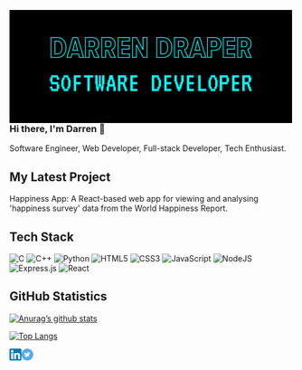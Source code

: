 <img src="images/MyBanner2.png"
   alt="Short Image Description"
   style="float: left; margin-right: 10px;" 
   /> 

### Hi there, I'm Darren 👋

Software Engineer, Web Developer, Full-stack Developer, Tech Enthusiast.

## My Latest Project
Happiness App: A React-based web app for viewing and analysing 'happiness survey' data from the World Happiness Report.



## Tech Stack

![C](https://img.shields.io/badge/c-%2300599C.svg?style=for-the-badge&logo=c&logoColor=white)
![C++](https://img.shields.io/badge/c++-%2300599C.svg?style=for-the-badge&logo=c%2B%2B&logoColor=white)
![Python](https://img.shields.io/badge/python-3670A0?style=for-the-badge&logo=python&logoColor=ffdd54)
![HTML5](https://img.shields.io/badge/html5-%23E34F26.svg?style=for-the-badge&logo=html5&logoColor=white)
![CSS3](https://img.shields.io/badge/css3-%231572B6.svg?style=for-the-badge&logo=css3&logoColor=white)
![JavaScript](https://img.shields.io/badge/javascript-%23323330.svg?style=for-the-badge&logo=javascript&logoColor=%23F7DF1E)
![NodeJS](https://img.shields.io/badge/node.js-6DA55F?style=for-the-badge&logo=node.js&logoColor=white)
![Express.js](https://img.shields.io/badge/express.js-%23404d59.svg?style=for-the-badge&logo=express&logoColor=%2361DAFB)
![React](https://img.shields.io/badge/react-%2320232a.svg?style=for-the-badge&logo=react&logoColor=%2361DAFB)

## GitHub Statistics

[![Anurag’s github stats](https://github-readme-stats.vercel.app/api?username=darren-2016)](https://github.com/darren-2016)

[![Top Langs](https://github-readme-stats.vercel.app/api/top-langs/?username=darren-2016&layout=compact)](https://github.com/darren-2016)

<a href="https://www.linkedin.com/in/darrenjdraper/"><img align="left" src="https://raw.githubusercontent.com/darren-2016/darren-2016/main/images/linkedin.png" alt="Darren Draper | LinkedIn" width="21px"/></a>
<a href="https://www.twitter.com/darren_draper/"><img align="left" src="https://raw.githubusercontent.com/darren-2016/darren-2016/main/images/twitter.svg" alt="Darren Draper | Twitter" width="21px"/></a>

<!--
**darren-2016/darren-2016** is a ✨ _special_ ✨ repository because its `README.md` (this file) appears on your GitHub profile.

Here are some ideas to get you started:

- 🔭 I’m currently working on ...
- 🌱 I’m currently learning ...
- 👯 I’m looking to collaborate on ...
- 🤔 I’m looking for help with ...
- 💬 Ask me about ...
- 📫 How to reach me: ...
- 😄 Pronouns: ...
- ⚡ Fun fact: ...
-->
